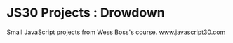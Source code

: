 # JS30 Projects : Drowdown

Small JavaScript projects from Wess Boss's course.
www.javascript30.com 
